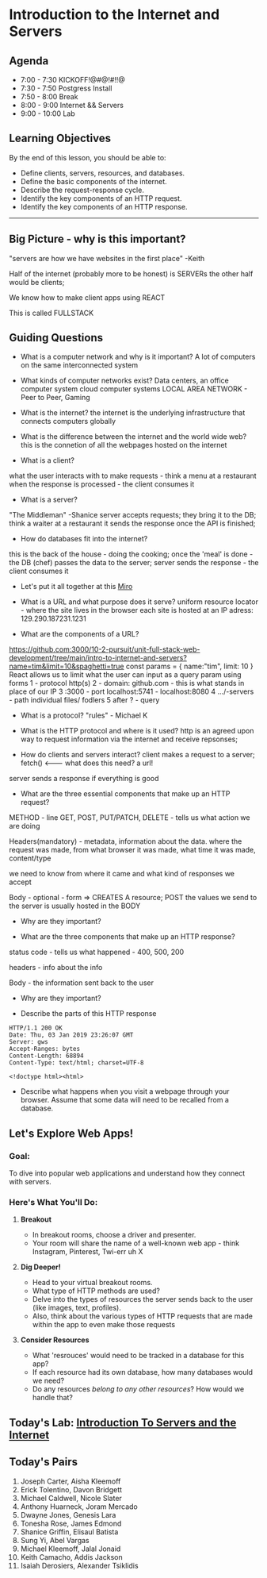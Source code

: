 # Introduction to the Internet and Servers

## Agenda 
* 7:00 - 7:30 KICKOFF!@#@!#!!@
* 7:30 - 7:50 Postgress Install
* 7:50 - 8:00 Break
* 8:00 - 9:00 Internet && Servers
* 9:00 - 10:00 Lab 
## Learning Objectives

By the end of this lesson, you should be able to:

- Define clients, servers, resources, and databases.
- Define the basic components of the internet.
- Describe the request-response cycle.
- Identify the key components of an HTTP request.
- Identify the key components of an HTTP response.

---

## Big Picture - why is this important?
"servers are how we have websites in the first place"
-Keith

Half of the internet (probably more to be honest) is SERVERs
the other half would be clients;

We know how to make client apps using REACT

This is called FULLSTACK 

## Guiding Questions

- What is a computer network and why is it important?
    A lot of computers on the same interconnected system

- What kinds of computer networks exist?
    Data centers,
    an office computer system
    cloud computer systems
    LOCAL AREA NETWORK -
    Peer to Peer,
    Gaming

- What is the internet?
    the internet is the underlying infrastructure that connects computers globally

- What is the difference between the internet and the world wide web?
    this is the connetion of all the webpages hosted on the internet

- What is a client?

what the user interacts with to make requests - think a menu at a restaurant 
when the response is processed - the client consumes it

- What is a server?

"The Middleman" -Shanice
server accepts requests;
they bring it to the DB;
think a waiter at a restaurant
it sends the response once the API is finished;


- How do databases fit into the internet?

this is the back of the house - doing the cooking;
once the 'meal' is done - the DB (chef) passes the data to the server;
server sends the response - the client consumes it


- Let's put it all together at this [Miro](https://miro.com/app/board/uXjVOmBz3K4=/?share_link_id=63312373474)

- What is a URL and what purpose does it serve?
uniform resource locator - where the site lives in the browser
each site is hosted at an IP adress: 129.290.187231.1231

- What are the components of a URL?

https://github.com:3000/10-2-pursuit/unit-full-stack-web-development/tree/main/intro-to-internet-and-servers?name=tim&limit=10&spaghetti=true
const params = { name:"tim", limit: 10 } 
React allows us to limit what the user can input as a query param
using forms
1 - protocol http(s)
2 - domain: github.com - this is what stands in place of our IP
3 :3000 - port localhost:5741  - localhost:8080
4 .../-servers - path individual files/ fodlers
5 after ? - query
- What is a protocol?
"rules"  - Michael K

- What is the HTTP protocol and where is it used?
    http is an agreed upon way to request information via the internet and receive repsonses;

- How do clients and servers interact?
client makes a request to a server;
fetch() <--- what does this need?  a url!

server sends a response if everything is good

- What are the three essential components that make up an HTTP request?

METHOD - line 
    GET, POST, PUT/PATCH, DELETE - tells us what action we are doing

Headers(mandatory) - metadata, information about the data.  where the request was made, from what browser it was made, what time it was made, content/type

we need to know from where it came and what kind of responses we accept

Body - optional - form => CREATES A resource; POST the values we send to the server is usually hosted in the BODY

- Why are they important?

- What are the three components that make up an HTTP response?

status code - tells us what happened - 400, 500, 200

headers - info about the info

Body - the information sent back to the user

- Why are they important?

- Describe the parts of this HTTP response
``` 
HTTP/1.1 200 OK
Date: Thu, 03 Jan 2019 23:26:07 GMT
Server: gws
Accept-Ranges: bytes
Content-Length: 68894
Content-Type: text/html; charset=UTF-8

<!doctype html><html> 
```

- Describe what happens when you visit a webpage through your browser. Assume that some data will need to be recalled from a database.


## Let's Explore Web Apps!

### Goal:
To dive into popular web applications and understand how they connect with servers.

### Here's What You'll Do:

1. **Breakout** 
   - In breakout rooms, choose a driver and presenter.
   - Your room will share the name of  a well-known web app - think Instagram, Pinterest, Twi-err uh X

2. **Dig Deeper!**
   - Head to your virtual breakout rooms.
   - What type of HTTP methods are used?
   - Delve into the types of resources the server sends back to the user (like images, text, profiles).
   - Also, think about the various types of HTTP requests that are made within the app to even make those requests
3. **Consider Resources** 
    - What 'resrouces' would need to be tracked in a database for this app?
    - If each resource had its own database, how many databases would we need?
    - Do any resources _belong to any other resources_?  How would we handle that?

## Today's Lab: [Introduction To Servers and the Internet](https://pursuit.instructure.com/courses/162/assignments/1902?module_item_id=9063)

## Today's Pairs

1. Joseph Carter, Aisha Kleemoff
2. Erick Tolentino, Davon Bridgett
3. Michael Caldwell, Nicole Slater
4. Anthony Huarneck, Joram Mercado
5. Dwayne Jones, Genesis Lara
6. Tonesha Rose, James Edmond
7. Shanice Griffin, Elisaul Batista
8. Sung Yi, Abel Vargas
9. Michael Kleemoff, Jalal Jonaid
10. Keith Camacho, Addis Jackson
11. Isaiah Derosiers, Alexander Tsiklidis
